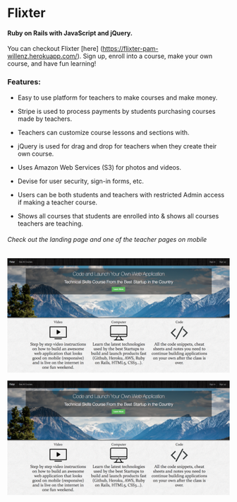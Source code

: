 # Flixter
#### Ruby on Rails with JavaScript and jQuery.

You can checkout Flixter [here] (https://flixter-pam-willenz.herokuapp.com/). Sign up, enroll into a course, make your own course, and have fun learning!

### Features:
* Easy to use platform for teachers to make courses and make money.

* Stripe is used to process payments by students purchasing courses made by teachers.

* Teachers can customize course lessons and sections with.

* jQuery is used for drag and drop for teachers when they create their own course.

* Uses Amazon Web Services (S3) for photos and videos.

* Devise for user security, sign-in forms, etc.

* Users can be both students and teachers with restricted Admin access if making a teacher course.

* Shows all courses that students are enrolled into & shows all courses teachers are teaching.

###### Check out the landing page and one of the teacher pages on mobile
![alt tag](https://github.com/PamBWillenz/Flixter/blob/master/app/assets/images/flixter_screenshot.png)

![alt tag](https://github.com/PamBWillenz/Flixter/blob/master/app/assets/images/flixter_screenshot.png)

